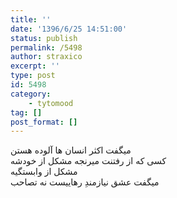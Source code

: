 ```yaml
---
title: ''
date: '1396/6/25 14:51:00'
status: publish
permalink: /5498
author: straxico
excerpt: ''
type: post
id: 5498
category:
    - tytomood
tag: []
post_format: []
---
```

میگفت اکثر انسان ها آلوده هستن  
کسی که از رفتنت میرنجه مشکل از خودشه  
مشکل از وابستگیه  
میگفت عشق نیازمندِ رهاییست نه تصاحب